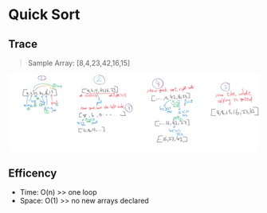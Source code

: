 # Quick Sort

## Trace

> Sample Array: [8,4,23,42,16,15]

![quick sort](../img/quickSort.png)

## Efficency

- Time: O(n) >> one loop
- Space: O(1) >> no new arrays declared
